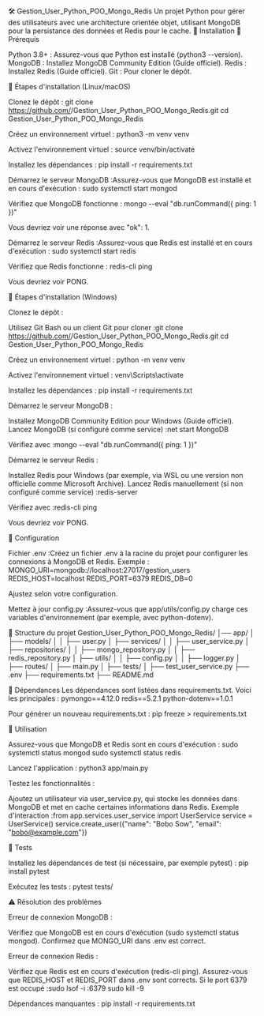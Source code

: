 🛠 Gestion_User_Python_POO_Mongo_Redis
Un projet Python pour gérer des utilisateurs avec une architecture orientée objet, utilisant MongoDB pour la persistance des données et Redis pour le cache.
🚀 Installation
🔹 Prérequis

Python 3.8+ : Assurez-vous que Python est installé (python3 --version).
MongoDB : Installez MongoDB Community Edition (Guide officiel).
Redis : Installez Redis (Guide officiel).
Git : Pour cloner le dépôt.

🔹 Étapes d'installation (Linux/macOS)

Clonez le dépôt :
git clone https://github.com/<votre-utilisateur>/Gestion_User_Python_POO_Mongo_Redis.git
cd Gestion_User_Python_POO_Mongo_Redis


Créez un environnement virtuel :
python3 -m venv venv


Activez l'environnement virtuel :
source venv/bin/activate


Installez les dépendances :
pip install -r requirements.txt


Démarrez le serveur MongoDB :Assurez-vous que MongoDB est installé et en cours d'exécution :
sudo systemctl start mongod

Vérifiez que MongoDB fonctionne :
mongo --eval "db.runCommand({ ping: 1 })"

Vous devriez voir une réponse avec "ok": 1.

Démarrez le serveur Redis :Assurez-vous que Redis est installé et en cours d'exécution :
sudo systemctl start redis

Vérifiez que Redis fonctionne :
redis-cli ping

Vous devriez voir PONG.


🔹 Étapes d'installation (Windows)

Clonez le dépôt :

Utilisez Git Bash ou un client Git pour cloner :git clone https://github.com/<votre-utilisateur>/Gestion_User_Python_POO_Mongo_Redis.git
cd Gestion_User_Python_POO_Mongo_Redis




Créez un environnement virtuel :
python -m venv venv


Activez l'environnement virtuel :
venv\Scripts\activate


Installez les dépendances :
pip install -r requirements.txt


Démarrez le serveur MongoDB :

Installez MongoDB Community Edition pour Windows (Guide officiel).
Lancez MongoDB (si configuré comme service) :net start MongoDB


Vérifiez avec :mongo --eval "db.runCommand({ ping: 1 })"




Démarrez le serveur Redis :

Installez Redis pour Windows (par exemple, via WSL ou une version non officielle comme Microsoft Archive).
Lancez Redis manuellement (si non configuré comme service) :redis-server


Vérifiez avec :redis-cli ping

Vous devriez voir PONG.



📌 Configuration

Fichier .env :Créez un fichier .env à la racine du projet pour configurer les connexions à MongoDB et Redis. Exemple :
MONGO_URI=mongodb://localhost:27017/gestion_users
REDIS_HOST=localhost
REDIS_PORT=6379
REDIS_DB=0

Ajustez selon votre configuration.

Mettez à jour config.py :Assurez-vous que app/utils/config.py charge ces variables d'environnement (par exemple, avec python-dotenv).


📂 Structure du projet
Gestion_User_Python_POO_Mongo_Redis/
│── app/
│   ├── models/
│   │   ├── user.py
│   ├── services/
│   │   ├── user_service.py
│   ├── repositories/
│   │   ├── mongo_repository.py
│   │   ├── redis_repository.py
│   ├── utils/
│   │   ├── config.py
│   │   ├── logger.py
│   ├── routes/
│   ├── main.py
│
├── tests/
│   ├── test_user_service.py
├── .env
├── requirements.txt
├── README.md

🔧 Dépendances
Les dépendances sont listées dans requirements.txt. Voici les principales :
pymongo==4.12.0
redis==5.2.1
python-dotenv==1.0.1

Pour générer un nouveau requirements.txt :
pip freeze > requirements.txt

🚀 Utilisation

Assurez-vous que MongoDB et Redis sont en cours d'exécution :
sudo systemctl status mongod
sudo systemctl status redis


Lancez l'application :
python3 app/main.py


Testez les fonctionnalités :

Ajoutez un utilisateur via user_service.py, qui stocke les données dans MongoDB et met en cache certaines informations dans Redis.
Exemple d'interaction :from app.services.user_service import UserService
service = UserService()
service.create_user({"name": "Bobo Sow", "email": "bobo@example.com"})





🧪 Tests

Installez les dépendances de test (si nécessaire, par exemple pytest) :
pip install pytest


Exécutez les tests :
pytest tests/



⚠️ Résolution des problèmes

Erreur de connexion MongoDB :

Vérifiez que MongoDB est en cours d'exécution (sudo systemctl status mongod).
Confirmez que MONGO_URI dans .env est correct.


Erreur de connexion Redis :

Vérifiez que Redis est en cours d'exécution (redis-cli ping).
Assurez-vous que REDIS_HOST et REDIS_PORT dans .env sont corrects.
Si le port 6379 est occupé :sudo lsof -i :6379
sudo kill -9 <PID>




Dépendances manquantes :
pip install -r requirements.txt



